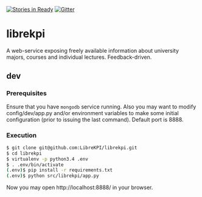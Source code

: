 [![Stories in Ready](https://badge.waffle.io/librekpi/librekpi.svg?label=ready&title=Ready)](http://waffle.io/librekpi/librekpi) [![Gitter](https://badges.gitter.im/Join%20Chat.svg)](https://gitter.im/LibreKPI/librekpi?utm_source=badge&utm_medium=badge&utm_campaign=pr-badge&utm_content=badge)
# librekpi

A web-service exposing freely available information about university majors, courses and individual lectures. Feedback-driven.

## dev
### Prerequisites
Ensure that you have `mongodb` service running. Also you may want to modify config/dev/app.py and/or environment variables to make some initial configuration (prior to issuing the last command). Default port is 8888.
### Execution
```bash
$ git clone git@github.com:LibreKPI/librekpi.git
$ cd librekpi
$ virtualenv -p python3.4 .env
$ . .env/bin/activate
(.env)$ pip install -r requirements.txt
(.env)$ python src/librekpi/app.py
```
Now you may open http://localhost:8888/ in your browser.
